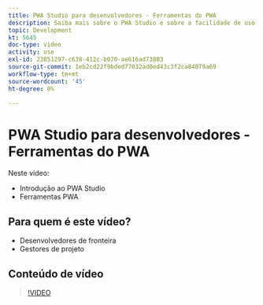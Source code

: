```yaml
---
title: PWA Studio para desenvolvedores - Ferramentas do PWA
description: Saiba mais sobre o PWA Studio e sobre a facilidade de uso das ferramentas do PWA Studio.
topic: Development
kt: 5645
doc-type: video
activity: use
exl-id: 23851297-c638-412c-b070-ae616ad73883
source-git-commit: 1eb2cd22f9bded77032ad0ed43c3f2ca84879a69
workflow-type: tm+mt
source-wordcount: '45'
ht-degree: 0%

---
```


# PWA Studio para desenvolvedores - Ferramentas do PWA

Neste vídeo:

- Introdução ao PWA Studio
- Ferramentas PWA

## Para quem é este vídeo?

- Desenvolvedores de fronteira
- Gestores de projeto

## Conteúdo de vídeo

>[!VIDEO](https://video.tv.adobe.com/v/35716?quality=12&learn=on)

